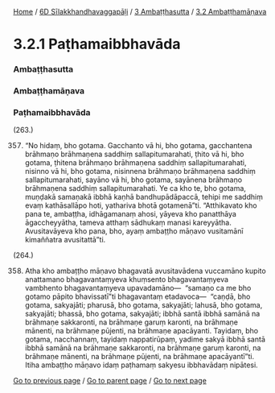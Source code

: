 
[Home](/) / [6D Sīlakkhandhavaggapāḷi](/tipitaka/6D.md) / [3 Ambaṭṭhasutta](/tipitaka/6D/3.md) / [3.2 Ambaṭṭhamāṇava](/tipitaka/6D/3/3.2.md)

# 3.2.1 Paṭhamaibbhavāda

### Ambaṭṭhasutta

### Ambaṭṭhamāṇava

### Paṭhamaibbhavāda

(263.)

357. “No hidaṃ, bho gotama. Gacchanto vā hi, bho gotama, gacchantena brāhmaṇo brāhmaṇena saddhiṃ sallapitumarahati, ṭhito vā hi, bho gotama, ṭhitena brāhmaṇo brāhmaṇena saddhiṃ sallapitumarahati, nisinno vā hi, bho gotama, nisinnena brāhmaṇo brāhmaṇena saddhiṃ sallapitumarahati, sayāno vā hi, bho gotama, sayānena brāhmaṇo brāhmaṇena saddhiṃ sallapitumarahati. Ye ca kho te, bho gotama, muṇḍakā samaṇakā ibbhā kaṇhā bandhupādāpaccā, tehipi me saddhiṃ evaṃ kathāsallāpo hoti, yathariva bhotā gotamenā”ti. “Atthikavato kho pana te, ambaṭṭha, idhāgamanaṃ ahosi, yāyeva kho panatthāya āgaccheyyātha, tameva atthaṃ sādhukaṃ manasi kareyyātha. Avusitavāyeva kho pana, bho, ayaṃ ambaṭṭho māṇavo vusitamānī kimaññatra avusitattā”ti.

(264.)

358. Atha kho ambaṭṭho māṇavo bhagavatā avusitavādena vuccamāno kupito anattamano bhagavantaṃyeva khuṃsento bhagavantaṃyeva vambhento bhagavantaṃyeva upavadamāno—  “samaṇo ca me bho gotamo pāpito bhavissatī”ti bhagavantaṃ etadavoca—  “caṇḍā, bho gotama, sakyajāti; pharusā, bho gotama, sakyajāti; lahusā, bho gotama, sakyajāti; bhassā, bho gotama, sakyajāti; ibbhā santā ibbhā samānā na brāhmaṇe sakkaronti, na brāhmaṇe garuṃ karonti, na brāhmaṇe mānenti, na brāhmaṇe pūjenti, na brāhmaṇe apacāyanti. Tayidaṃ, bho gotama, nacchannaṃ, tayidaṃ nappatirūpaṃ, yadime sakyā ibbhā santā ibbhā samānā na brāhmaṇe sakkaronti, na brāhmaṇe garuṃ karonti, na brāhmaṇe mānenti, na brāhmaṇe pūjenti, na brāhmaṇe apacāyantī”ti. Itiha ambaṭṭho māṇavo idaṃ paṭhamaṃ sakyesu ibbhavādaṃ nipātesi.

[Go to previous page](/tipitaka/6D/3/3.2.md) / [Go to parent page](/tipitaka/6D/3/3.2.md) / [Go to next page](/tipitaka/6D/3/3.2/3.2.2.md)


